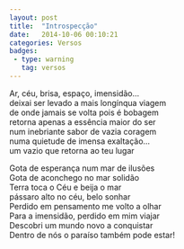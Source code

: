 ```yaml
---
layout: post
title:  "Introspecção"
date:   2014-10-06 00:10:21
categories: Versos
badges:
 - type: warning
   tag: versos
---
```



Ar, céu, brisa, espaço, imensidão… <br>
deixai ser levado a mais longínqua viagem <br>
de onde jamais se volta pois é bobagem <br>
retorna apenas a essência maior do ser <br>
num inebriante sabor de vazia coragem <br>
numa quietude de imensa exaltação… <br>
um vazio que retorna ao teu lugar <br>

<!--more-->

Gota de esperança num mar de ilusões <br>
Gota de aconchego no mar solidão <br>
Terra toca o Céu e beija o mar <br>
pássaro alto no céu, belo sonhar <br>
Perdido em pensamento me volto a olhar <br>
Para a imensidão, perdido em mim viajar <br>
Descobri um mundo novo a conquistar <br>
Dentro de nós o paraíso também pode estar! <br>
